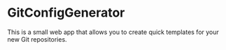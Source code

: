# GitConfigGenerator

This is a small web app that allows you to create quick templates for your new Git repositories.